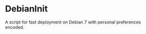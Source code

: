 DebianInit
==========

A script for fast deployment on Debian 7 with personal preferences encoded.

